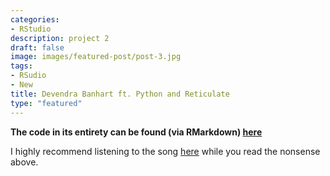```yaml
---
categories:
- RStudio
description: project 2
draft: false
image: images/featured-post/post-3.jpg
tags:
- RSudio
- New
title: Devendra Banhart ft. Python and Reticulate
type: "featured"
---
```


__The code in its entirety can be found (via RMarkdown) [here](/Project3)__

I highly recommend listening to the song [here](https://open.spotify.com/track/5GiygyFRSZ2jey4almSmrL?si=me44b-c-Syu-_I8yRy6EjQ) while you read the nonsense above.